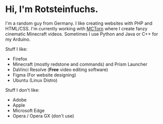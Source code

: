 # Hi, I'm Rotsteinfuchs.
I'm a random guy from Germany.
I like creating websites with PHP and HTML/CSS.
I'm currently working with [MCTorn](https://www.mctorn.de) where I create fanzy cinematic Minecraft videos.
Sometimes I use Python and Java or C++ for my Arduino.

Stuff I like:
- Firefox
- Minecraft (mostly redstone and commands) and Prism Launcher
- DaVinci Resolve (**Free** video editing software)
- Figma (For website designing)
- Ubuntu (Linux Distro)

Stuff I don't like:
- Adobe
- Apple
- Microsoft Edge
- Opera / Opera GX (don't use)
